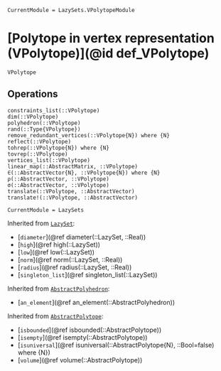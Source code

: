 ```@meta
CurrentModule = LazySets.VPolytopeModule
```

# [Polytope in vertex representation (VPolytope)](@id def_VPolytope)

```@docs
VPolytope
```

## Operations

```@docs
constraints_list(::VPolytope)
dim(::VPolytope)
polyhedron(::VPolytope)
rand(::Type{VPolytope})
remove_redundant_vertices(::VPolytope{N}) where {N}
reflect(::VPolytope)
tohrep(::VPolytope{N}) where {N}
tovrep(::VPolytope)
vertices_list(::VPolytope)
linear_map(::AbstractMatrix, ::VPolytope)
∈(::AbstractVector{N}, ::VPolytope{N}) where {N}
ρ(::AbstractVector, ::VPolytope)
σ(::AbstractVector, ::VPolytope)
translate(::VPolytope, ::AbstractVector)
translate!(::VPolytope, ::AbstractVector)
```

```@meta
CurrentModule = LazySets
```

Inherited from [`LazySet`](@ref):
* [`diameter`](@ref diameter(::LazySet, ::Real))
* [`high`](@ref high(::LazySet))
* [`low`](@ref low(::LazySet))
* [`norm`](@ref norm(::LazySet, ::Real))
* [`radius`](@ref radius(::LazySet, ::Real))
* [`singleton_list`](@ref singleton_list(::LazySet))

Inherited from [`AbstractPolyhedron`](@ref):
* [`an_element`](@ref an_element(::AbstractPolyhedron))

Inherited from [`AbstractPolytope`](@ref):
* [`isbounded`](@ref isbounded(::AbstractPolytope))
* [`isempty`](@ref isempty(::AbstractPolytope))
* [`isuniversal`](@ref isuniversal(::AbstractPolytope{N}, ::Bool=false) where {N})
* [`volume`](@ref volume(::AbstractPolytope))
